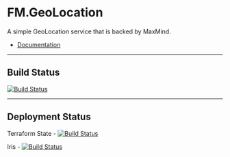 # FM.GeoLocation

A simple GeoLocation service that is backed by MaxMind.

* [Documentation](docs/index.md)

---

## Build Status

[![Build Status](https://dev.azure.com/frasermolyneux/Personal/_apis/build/status/frasermolyneux.FM.GeoLocation?branchName=master&stageName=build)](https://dev.azure.com/frasermolyneux/Personal/_build/latest?definitionId=99&branchName=master)

---

## Deployment Status

Terraform State - [![Build Status](https://dev.azure.com/frasermolyneux/Personal/_apis/build/status/frasermolyneux.FM.GeoLocation?branchName=master&stageName=terraform_state_backend)](https://dev.azure.com/frasermolyneux/Personal/_build/latest?definitionId=99&branchName=master)

Iris - [![Build Status](https://dev.azure.com/frasermolyneux/Personal/_apis/build/status/frasermolyneux.FM.GeoLocation?branchName=master&stageName=iris)](https://dev.azure.com/frasermolyneux/Personal/_build/latest?definitionId=99&branchName=master)
